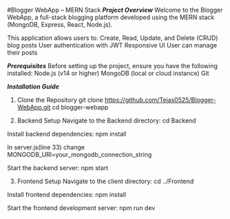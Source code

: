 #Blogger WebApp – MERN Stack
***Project Overview***
Welcome to the Blogger WebApp, a full-stack blogging platform developed using the MERN stack 
(MongoDB, Express, React, Node.js). 

This application allows users to:
Create, Read, Update, and Delete (CRUD) blog posts
User authentication with JWT
Responsive UI
User can manage their posts 

***Prerequisites***
Before setting up the project, ensure you have the following installed:
Node.js (v14 or higher)
MongoDB (local or cloud instance)
Git

***Installation Guide***
1. Clone the Repository
git clone https://github.com/Tejas0525/Blogger-WebApp.git
cd blogger-webapp

2. Backend Setup
Navigate to the Backend directory:
cd Backend

Install backend dependencies:
npm install

In server.js(line 33) change MONGODB_URI=your_mongodb_connection_string

Start the backend server:
npm start

3. Frontend Setup
Navigate to the client directory:
cd ../Frontend

Install frontend dependencies:
npm install

Start the frontend development server:
npm run dev
